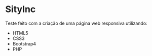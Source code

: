 # SityInc

Teste feito com a criação de uma página web responsiva utilizando:
* HTML5
* CSS3
* Bootstrap4
* PHP
